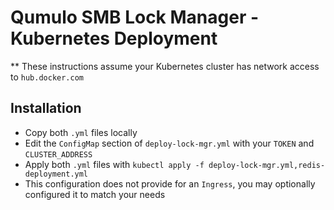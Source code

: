 # Qumulo SMB Lock Manager - Kubernetes Deployment

** These instructions assume your Kubernetes cluster has network access to `hub.docker.com`

## Installation

- Copy both `.yml` files locally
- Edit the `ConfigMap` section of  `deploy-lock-mgr.yml` with your `TOKEN` and `CLUSTER_ADDRESS`
- Apply both `.yml` files with `kubectl apply -f deploy-lock-mgr.yml,redis-deployment.yml`
- This configuration does not provide for an `Ingress`, you may optionally configured it to match your needs